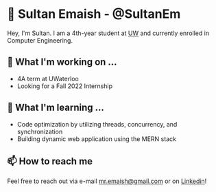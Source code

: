 # 👋 Sultan Emaish - @SultanEm

Hey, I'm Sultan. I am a 4th-year student at [UW](https://uwaterloo.ca/) and currently enrolled in Computer Engineering. 

## 🔭 What I'm working on ...
- 4A term at UWaterloo
- Looking for a Fall 2022 Internship

## 🌱 What I'm learning ...
- Code optimization by utilizing threads, concurrency, and synchronization
- Building dynamic web application using the MERN stack

## 📫 How to reach me
Feel free to reach out via e-mail [mr.emaish@gmail.com](mr.emaish@gmail.com) or on [Linkedin](https://www.linkedin.com/in/sultanemaish/)!
